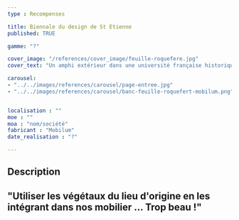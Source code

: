 ```yaml
---
type : Recompenses

title: Biennale du design de St Etienne
published: TRUE

gamme: "?" 

cover_image: "/references/cover_image/feuille-roquefere.jpg"
cover_text: "Un amphi extérieur dans une université française historique"

carousel: 
- "../../images/references/carousel/page-entree.jpg"
- "../../images/references/carousel/banc-feuille-roquefert-mobilum.png"


localisation : ""
moe : ""
moa : "nom/société"
fabricant : "Mobilum"
date_realisation : "?"

---
```


## Description
 "Utiliser les végétaux du lieu d'origine en les intégrant dans nos mobilier ... Trop beau !"
---